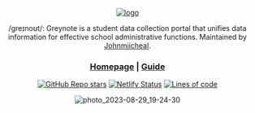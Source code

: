 <div align="center">
  
[![logo](https://github.com/greynotedb/.github/assets/69642932/8740d766-d5ff-4fc2-9ee6-e883045b4523)](https://greynote.app)


/greɪnoʊt/: Greynote is a student data collection portal that unifies data information for effective school administrative functions. Maintained by [Johnmiicheal](https://github.com/johnmiicheal).

<h3>

[Homepage](https://dashboard.greynote.app) | [Guide](https://youtu.be/VUTir0pTgBg)

</h3>

[![GitHub Repo stars](https://img.shields.io/github/stars/greynotedb/greynote)](https://github.com/greynotedb/greynote/stargazers)
[![Netlify Status](https://api.netlify.com/api/v1/badges/77dbeb17-e087-4fb8-b2fb-8851107ebff2/deploy-status)](https://app.netlify.com/sites/greynote-2/deploys)
[![Lines of code](https://img.shields.io/tokei/lines/github/greynotedb/greynote)](https://github.com/greynotedb/greynote)

![photo_2023-08-29_19-24-30](https://github.com/greynotedb/.github/assets/69642932/7e8c13b1-e944-4839-9e32-342bb3f54106)


</div>
